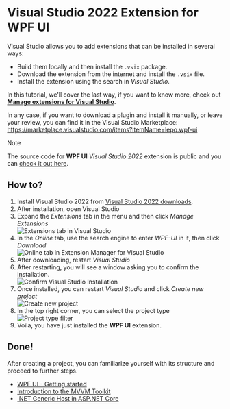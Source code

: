 # Visual Studio 2022 Extension for WPF UI

Visual Studio allows you to add extensions that can be installed in several ways:

- Build them locally and then install the `.vsix` package.
- Download the extension from the internet and install the `.vsix` file.
- Install the extension using the search in _Visual Studio_.

In this tutorial, we'll cover the last way, if you want to know more, check out [**Manage extensions for Visual Studio**](https://learn.microsoft.com/en-us/visualstudio/ide/finding-and-using-visual-studio-extensions?view=vs-2022).

In any case, if you want to download a plugin and install it manually, or leave your review, you can find it in the Visual Studio Marketplace:  
https://marketplace.visualstudio.com/items?itemName=lepo.wpf-ui

> [!NOTE]
> The source code for **WPF UI** _Visual Studio 2022_ extension is public and you can [check it out here](https://github.com/lepoco/wpfui/tree/development/src/Wpf.Ui.Extension/Wpf.Ui.Extension).

## How to?

1.  Install Visual Studio 2022 from [Visual Studio 2022 downloads](https://visualstudio.microsoft.com/downloads/).
2.  After installation, open Visual Studio
3.  Expand the _Extensions_ tab in the menu and then click _Manage Extensions_  
    ![Extensions tab in Visual Studio](https://user-images.githubusercontent.com/13592821/192057892-39ae96f8-ba25-4fb8-a081-0b8d530f79bf.png)
4.  In the _Online_ tab, use the search engine to enter _WPF-UI_ in it, then click _Download_  
    ![Online tab in Extension Manager for Visual Studio](https://user-images.githubusercontent.com/13592821/192058027-44929773-548d-4ae1-a6e4-e922c04e82e8.png)
5.  After downloading, restart _Visual Studio_
6.  After restarting, you will see a window asking you to confirm the installation.  
    ![Confirm Visual Studio Installation](https://user-images.githubusercontent.com/13592821/192058231-c5587473-a44d-4046-a6ad-8cd0a3cdc9df.png)
7.  Once installed, you can restart _Visual Studio_ and click _Create new project_  
    ![Create new project](https://user-images.githubusercontent.com/13592821/192058452-f1f9005c-4d40-482a-96fb-5dccbafb4102.png)
8.  In the top right corner, you can select the project type  
    ![Project type filter](https://user-images.githubusercontent.com/13592821/192058531-186b0eba-14c0-4761-9781-dd8880e2763a.png)
9.  Voila, you have just installed the **WPF UI** extension.

## Done!

After creating a project, you can familiarize yourself with its structure and proceed to further steps.

- [WPF UI - Getting started](/tutorial/getting-started.html)
- [Introduction to the MVVM Toolkit](https://learn.microsoft.com/en-us/windows/communitytoolkit/mvvm/introduction)
- [.NET Generic Host in ASP.NET Core](https://learn.microsoft.com/en-us/aspnet/core/fundamentals/host/generic-host?view=aspnetcore-6.0)
